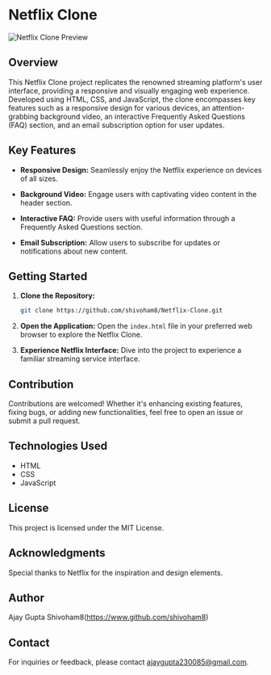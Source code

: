 # Netflix Clone

![Netflix Clone Preview](assets/images/preview.png)

## Overview

This Netflix Clone project replicates the renowned streaming platform's user interface, providing a responsive and visually engaging web experience. Developed using HTML, CSS, and JavaScript, the clone encompasses key features such as a responsive design for various devices, an attention-grabbing background video, an interactive Frequently Asked Questions (FAQ) section, and an email subscription option for user updates.

## Key Features

- **Responsive Design:** Seamlessly enjoy the Netflix experience on devices of all sizes.
  
- **Background Video:** Engage users with captivating video content in the header section.
  
- **Interactive FAQ:** Provide users with useful information through a Frequently Asked Questions section.
  
- **Email Subscription:** Allow users to subscribe for updates or notifications about new content.

## Getting Started

1. **Clone the Repository:**

   ```bash
   git clone https://github.com/shivoham8/Netflix-Clone.git

2. **Open the Application:**
   Open the `index.html` file in your preferred web browser to explore the Netflix Clone.

3. **Experience Netflix Interface:**
   Dive into the project to experience a familiar streaming service interface.   

## Contribution

Contributions are welcomed! Whether it's enhancing existing features, fixing bugs, or adding new functionalities, feel free to open an issue or submit a pull request.

## Technologies Used

- HTML
- CSS
- JavaScript

## License

This project is licensed under the MIT License.

## Acknowledgments

Special thanks to Netflix for the inspiration and design elements.

## Author

Ajay Gupta Shivoham8(https://www.github.com/shivoham8)

## Contact

For inquiries or feedback, please contact [ajaygupta230085@gmail.com](mailto:ajaygupta230085@gmail.com).
